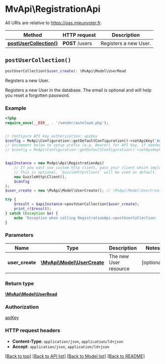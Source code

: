 # MvApi\RegistrationApi

All URIs are relative to https://oas.mieuxvoter.fr.

Method | HTTP request | Description
------------- | ------------- | -------------
[**postUserCollection()**](RegistrationApi.md#postUserCollection) | **POST** /users | Registers a new User.


## `postUserCollection()`

```php
postUserCollection($user_create): \MvApi\Model\UserRead
```

Registers a new User.

Registers a new User in the database.  The email is optional and will help you reset a forgotten password.

### Example

```php
<?php
require_once(__DIR__ . '/vendor/autoload.php');


// Configure API key authorization: apiKey
$config = MvApi\Configuration::getDefaultConfiguration()->setApiKey('Authorization', 'YOUR_API_KEY');
// Uncomment below to setup prefix (e.g. Bearer) for API key, if needed
// $config = MvApi\Configuration::getDefaultConfiguration()->setApiKeyPrefix('Authorization', 'Bearer');


$apiInstance = new MvApi\Api\RegistrationApi(
    // If you want use custom http client, pass your client which implements `GuzzleHttp\ClientInterface`.
    // This is optional, `GuzzleHttp\Client` will be used as default.
    new GuzzleHttp\Client(),
    $config
);
$user_create = new \MvApi\Model\UserCreate(); // \MvApi\Model\UserCreate | The new User resource

try {
    $result = $apiInstance->postUserCollection($user_create);
    print_r($result);
} catch (Exception $e) {
    echo 'Exception when calling RegistrationApi->postUserCollection: ', $e->getMessage(), PHP_EOL;
}
```

### Parameters

Name | Type | Description  | Notes
------------- | ------------- | ------------- | -------------
 **user_create** | [**\MvApi\Model\UserCreate**](../Model/UserCreate.md)| The new User resource | [optional]

### Return type

[**\MvApi\Model\UserRead**](../Model/UserRead.md)

### Authorization

[apiKey](../../README.md#apiKey)

### HTTP request headers

- **Content-Type**: `application/json`, `application/ld+json`
- **Accept**: `application/json`, `application/ld+json`

[[Back to top]](#) [[Back to API list]](../../README.md#endpoints)
[[Back to Model list]](../../README.md#models)
[[Back to README]](../../README.md)
